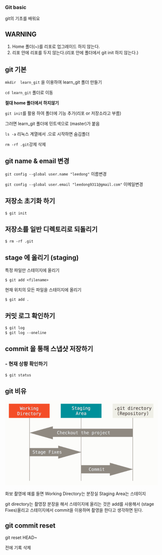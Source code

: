 ### Git basic

git의 기초를 배워요



## WARNING

1. Home 폴더(~)를 리포로 업그레이드 하지 않는다.
2. 리포 안에 리포를 두지 않는다.(리포 안에 폴더에서 git init 하지 않는다.)



## git 기본

`mkdir  learn_git` 을 이용하여 learn_git 폴더 만들기

`cd learn_git`  폴더로 이동

**절대 home 폴더에서 하지않기**

`git init`를 활용 하여 폴더에 기능 추가(리포 or 저장소라고 부름)

그러면 learn_git 폴더에 민트색으로 (master)가 붙음

`ls -a` 리눅스 계열에서 .으로 시작하면 숨김폴더

`rm -rf .git`강제 삭제



## git name &  email 변경

`git config --global user.name "leedong"` 이름변경

`git config --global user.email "leedong9311@gmail.com"` 이메일변경



## 저장소 초기화 하기

```
$ git init
```



## 저장소를 일반 디렉토리로 되돌리기

```
$ rm -rf .git
```



## stage 에 올리기 (staging)

특정 파일만 스테이지에 올리기

```
$ git add <filename>
```

현재 위치의 모든 파일을 스테이지에 올리기

``` 
$ git add .
```



##  커밋 로그 확인하기

```
$ git log
$ git log --oneline
```





## commit 을 통해 스냅샷 저장하기







### - 현재 상황 확인하기

```
$ git status
```



## git 비유

![image-20210621160325345](README.assets/image-20210621160325345.png)

화보 촬영에 예를 들면 Working Directory는 분장실 Staging Area는 스테이지 

git directory는 촬영장  분장을 해서 스테이지에 올리는 것은 add를 사용해서 (stage Fixes)올리고 스테이지에서 commit을 이용하며 촬영을 한다고 생각하면 된다.



## git commit reset

git reset HEAD~

전에 기록 삭제

